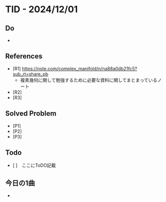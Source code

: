 # TID - 2024/12/01
<!--
## Learnings
- 
- 
-->


## Do
- 

## References
- [R1] https://note.com/complex_manifold/n/na88a0db21fc5?sub_rt=share_pb
  - 複素幾何に関して勉強するために必要な資料に関してまとまっているノート
- [R2] 
- [R3] 

## Solved Problem
- [P1] 
- [P2] 
- [P3] 


## Todo
- [ ]　ここにToDO記載

## 今日の1曲
- 
